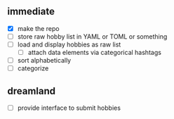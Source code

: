 
## immediate

- [x] make the repo
- [ ] store raw hobby list in YAML or TOML or something
- [ ] load and display hobbies as raw list
  - [ ] attach data elements via categorical hashtags
- [ ] sort alphabetically
- [ ] categorize

## dreamland

- [ ] provide interface to submit hobbies
